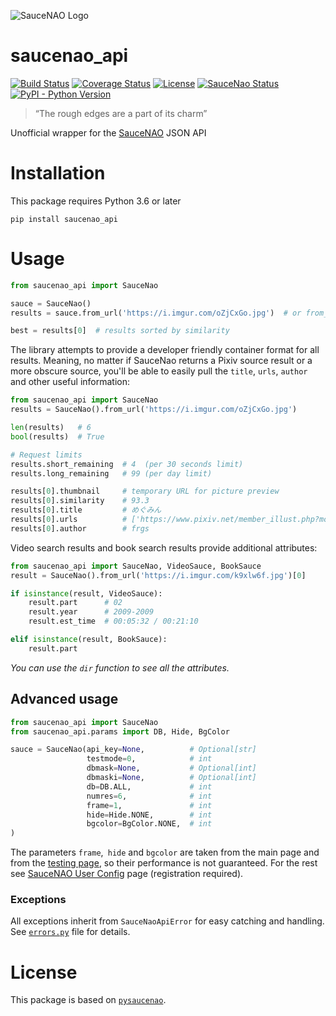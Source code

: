 ![SauceNAO Logo](https://user-images.githubusercontent.com/44947427/89287471-b9289000-d65c-11ea-905d-aa72f908a9b3.png)

# saucenao_api
[![Build Status](https://travis-ci.com/nomnoms12/saucenao_api.svg?branch=master)](https://travis-ci.com/nomnoms12/saucenao_api)
[![Coverage Status](https://coveralls.io/repos/github/nomnoms12/saucenao_api/badge.svg?branch=master)](https://coveralls.io/github/nomnoms12/saucenao_api?branch=master)
[![License](https://img.shields.io/github/license/nomnoms12/saucenao_api)](https://github.com/nomnoms12/saucenao_api/blob/master/LICENSE)
[![SauceNao Status](https://img.shields.io/website?url=https%3A%2F%2Fsaucenao.com)](https://saucenao.com)
[![PyPI - Python Version](https://img.shields.io/pypi/pyversions/saucenao_api)](https://pypi.org/project/saucenao-api)

> “The rough edges are a part of its charm”

Unofficial wrapper for the [SauceNAO](https://saucenao.com) JSON API

# Installation
This package requires Python 3.6 or later
```
pip install saucenao_api
```

# Usage
```python
from saucenao_api import SauceNao

sauce = SauceNao()
results = sauce.from_url('https://i.imgur.com/oZjCxGo.jpg')  # or from_file()

best = results[0]  # results sorted by similarity
```

The library attempts to provide a developer friendly container format for all results. Meaning, no matter if SauceNao returns a Pixiv source result or a more obscure source, you'll be able to easily pull the `title`, `urls`, `author` and other useful information:
```python
from saucenao_api import SauceNao
results = SauceNao().from_url('https://i.imgur.com/oZjCxGo.jpg')

len(results)   # 6
bool(results)  # True

# Request limits
results.short_remaining  # 4  (per 30 seconds limit)
results.long_remaining   # 99 (per day limit)

results[0].thumbnail     # temporary URL for picture preview
results[0].similarity    # 93.3
results[0].title         # めぐみん
results[0].urls          # ['https://www.pixiv.net/member_illust.php?mode=medium&illust_id=77630170']
results[0].author        # frgs
```

Video search results and book search results provide additional attributes:
```python
from saucenao_api import SauceNao, VideoSauce, BookSauce
result = SauceNao().from_url('https://i.imgur.com/k9xlw6f.jpg')[0]

if isinstance(result, VideoSauce):
    result.part      # 02
    result.year      # 2009-2009
    result.est_time  # 00:05:32 / 00:21:10

elif isinstance(result, BookSauce):
    result.part
```
*You can use the `dir` function to see all the attributes.*

## Advanced usage
```python
from saucenao_api import SauceNao
from saucenao_api.params import DB, Hide, BgColor

sauce = SauceNao(api_key=None,          # Optional[str] 
                 testmode=0,            # int
                 dbmask=None,           # Optional[int]
                 dbmaski=None,          # Optional[int]
                 db=DB.ALL,             # int
                 numres=6,              # int
                 frame=1,               # int
                 hide=Hide.NONE,        # int
                 bgcolor=BgColor.NONE,  # int
)
```
The parameters `frame`,` hide` and `bgcolor` are taken from the main page and from the [testing page](https://saucenao.com/testing), so their performance is not guaranteed. For the rest see [SauceNAO User Config](https://saucenao.com/user.php?page=search-api) page (registration required).

### Exceptions
All exceptions inherit from `SauceNaoApiError` for easy catching and handling. See [`errors.py`](saucenao_api/errors.py) file for details.

# License
This package is based on [`pysaucenao`](https://github.com/FujiMakoto/pysaucenao).
